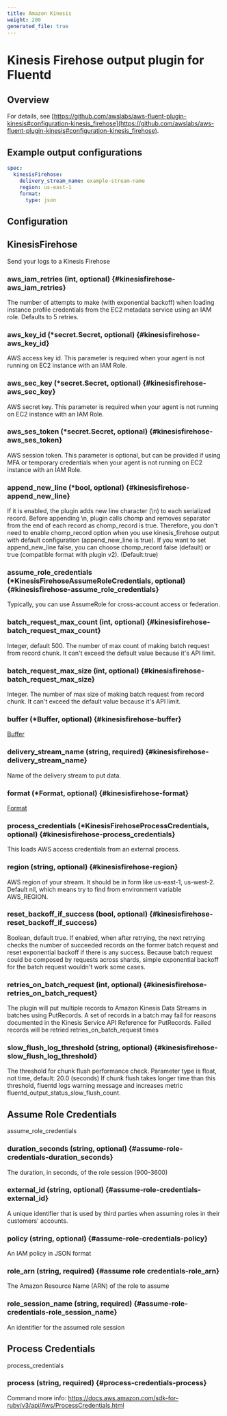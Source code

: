 ```yaml
---
title: Amazon Kinesis
weight: 200
generated_file: true
---
```


# Kinesis Firehose output plugin for Fluentd
## Overview


For details, see [https://github.com/awslabs/aws-fluent-plugin-kinesis#configuration-kinesis_firehose](https://github.com/awslabs/aws-fluent-plugin-kinesis#configuration-kinesis_firehose).

 ## Example output configurations

 ```yaml
 spec:
   kinesisFirehose:
     delivery_stream_name: example-stream-name
     region: us-east-1
     format:
       type: json
 ```


## Configuration
## KinesisFirehose

Send your logs to a Kinesis Firehose

### aws_iam_retries (int, optional) {#kinesisfirehose-aws_iam_retries}

The number of attempts to make (with exponential backoff) when loading instance profile credentials from the EC2 metadata service using an IAM role. Defaults to 5 retries. 


### aws_key_id (*secret.Secret, optional) {#kinesisfirehose-aws_key_id}

AWS access key id. This parameter is required when your agent is not running on EC2 instance with an IAM Role. 


### aws_sec_key (*secret.Secret, optional) {#kinesisfirehose-aws_sec_key}

AWS secret key. This parameter is required when your agent is not running on EC2 instance with an IAM Role. 


### aws_ses_token (*secret.Secret, optional) {#kinesisfirehose-aws_ses_token}

AWS session token. This parameter is optional, but can be provided if using MFA or temporary credentials when your agent is not running on EC2 instance with an IAM Role. 


### append_new_line (*bool, optional) {#kinesisfirehose-append_new_line}

If it is enabled, the plugin adds new line character (\n) to each serialized record. Before appending \n, plugin calls chomp and removes separator from the end of each record as chomp_record is true. Therefore, you don't need to enable chomp_record option when you use kinesis_firehose output with default configuration (append_new_line is true). If you want to set append_new_line false, you can choose chomp_record false (default) or true (compatible format with plugin v2). (Default:true) 


### assume_role_credentials (*KinesisFirehoseAssumeRoleCredentials, optional) {#kinesisfirehose-assume_role_credentials}

Typically, you can use AssumeRole for cross-account access or federation. 


### batch_request_max_count (int, optional) {#kinesisfirehose-batch_request_max_count}

Integer, default 500. The number of max count of making batch request from record chunk. It can't exceed the default value because it's API limit. 


### batch_request_max_size (int, optional) {#kinesisfirehose-batch_request_max_size}

Integer. The number of max size of making batch request from record chunk. It can't exceed the default value because it's API limit. 


### buffer (*Buffer, optional) {#kinesisfirehose-buffer}

[Buffer](../buffer/) 


### delivery_stream_name (string, required) {#kinesisfirehose-delivery_stream_name}

Name of the delivery stream to put data. 


### format (*Format, optional) {#kinesisfirehose-format}

[Format](../format/) 


### process_credentials (*KinesisFirehoseProcessCredentials, optional) {#kinesisfirehose-process_credentials}

This loads AWS access credentials from an external process. 


### region (string, optional) {#kinesisfirehose-region}

AWS region of your stream. It should be in form like us-east-1, us-west-2. Default nil, which means try to find from environment variable AWS_REGION. 


### reset_backoff_if_success (bool, optional) {#kinesisfirehose-reset_backoff_if_success}

Boolean, default true. If enabled, when after retrying, the next retrying checks the number of succeeded records on the former batch request and reset exponential backoff if there is any success. Because batch request could be composed by requests across shards, simple exponential backoff for the batch request wouldn't work some cases. 


### retries_on_batch_request (int, optional) {#kinesisfirehose-retries_on_batch_request}

The plugin will put multiple records to Amazon Kinesis Data Streams in batches using PutRecords. A set of records in a batch may fail for reasons documented in the Kinesis Service API Reference for PutRecords. Failed records will be retried retries_on_batch_request times 


### slow_flush_log_threshold (string, optional) {#kinesisfirehose-slow_flush_log_threshold}

The threshold for chunk flush performance check. Parameter type is float, not time, default: 20.0 (seconds) If chunk flush takes longer time than this threshold, fluentd logs warning message and increases metric fluentd_output_status_slow_flush_count. 



## Assume Role Credentials

assume_role_credentials

### duration_seconds (string, optional) {#assume-role-credentials-duration_seconds}

The duration, in seconds, of the role session (900-3600) 


### external_id (string, optional) {#assume-role-credentials-external_id}

A unique identifier that is used by third parties when assuming roles in their customers' accounts. 


### policy (string, optional) {#assume-role-credentials-policy}

An IAM policy in JSON format 


### role_arn (string, required) {#assume role credentials-role_arn}

The Amazon Resource Name (ARN) of the role to assume 


### role_session_name (string, required) {#assume-role-credentials-role_session_name}

An identifier for the assumed role session 



## Process Credentials

process_credentials

### process (string, required) {#process-credentials-process}

Command more info: https://docs.aws.amazon.com/sdk-for-ruby/v3/api/Aws/ProcessCredentials.html 



